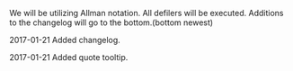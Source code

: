 We will be utilizing Allman notation. All defilers will be executed.
Additions to the changelog will go to the bottom.(bottom newest)

2017-01-21
Added changelog.

2017-01-21
Added quote tooltip.
